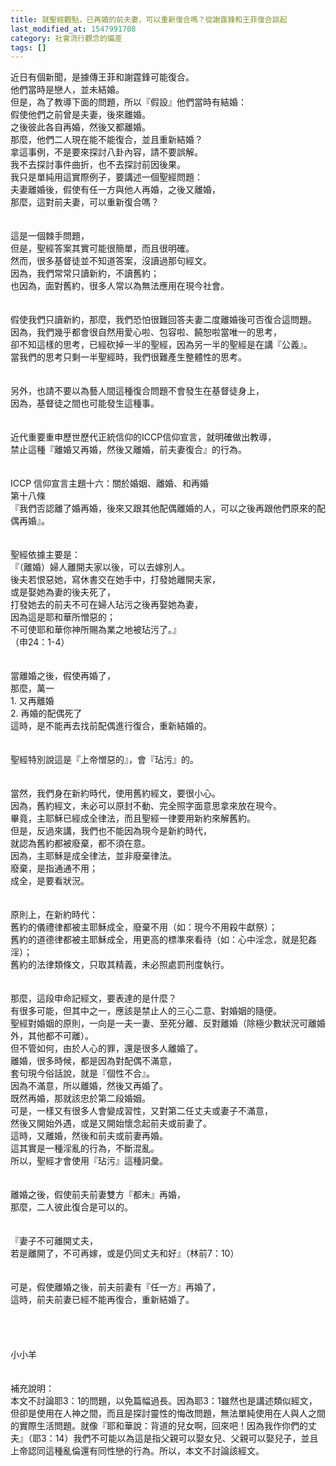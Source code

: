 ```yaml
---
title: 就聖經觀點，已再婚的前夫妻，可以重新復合嗎？從謝霆鋒和王菲復合談起
last_modified_at: 1547991708
category: 社會流行觀念的偏差
tags: []
---
```


近日有個新聞，是據傳王菲和謝霆鋒可能復合。<br>他們當時是戀人，並未結婚。<br>但是，為了教導下面的問題，所以『假設』他們當時有結婚：<br>假使他們之前曾是夫妻，後來離婚。<br>之後彼此各自再婚，然後又都離婚。<br>那麼，他們二人現在能不能復合，並且重新結婚？<br><!--more-->拿這事例，不是要來探討八卦內容，請不要誤解。<br>我不去探討事件曲折，也不去探討前因後果。<br>我只是單純用這實際例子，要講述一個聖經問題：<br>夫妻離婚後，假使有任一方與他人再婚，之後又離婚，<br>那麼，這對前夫妻，可以重新復合嗎？<br><br><br>這是一個棘手問題，<br>但是，聖經答案其實可能很簡單，而且很明確。<br>然而，很多基督徒並不知道答案，沒讀過那句經文。<br>因為，我們常常只讀新約，不讀舊約；<br>也因為，面對舊約，很多人常以為無法應用在現今社會。<br><br><br>假使我們只讀新約，那麼，我們恐怕很難回答夫妻二度離婚後可否復合這問題。<br>因為，我們幾乎都會很自然用愛心啦、包容啦、饒恕啦當唯一的思考，<br>卻不知這樣的思考，已經砍掉一半的聖經，因為另一半的聖經是在講『公義』。<br>當我們的思考只剩一半聖經時，我們很難產生整體性的思考。<br><br><br>另外，也請不要以為藝人間這種復合問題不會發生在基督徒身上，<br>因為，基督徒之間也可能發生這種事。<br><br><br>近代重要重申歷世歷代正統信仰的ICCP信仰宣言，就明確做出教導，<br>禁止這種『離婚又再婚，然後又離婚，前夫妻復合』的行為。<br><br><br>ICCP 信仰宣言主題十六：關於婚姻、離婚、和再婚<br>第十八條<br>『我們否認離了婚再婚，後來又跟其他配偶離婚的人，可以之後再跟他們原來的配偶再婚』。<br><br><br>聖經依據主要是：<br>『（離婚）婦人離開夫家以後，可以去嫁別人。<br>後夫若恨惡她，寫休書交在她手中，打發她離開夫家，<br>或是娶她為妻的後夫死了，<br>打發她去的前夫不可在婦人玷污之後再娶她為妻，<br>因為這是耶和華所憎惡的；<br>不可使耶和華你神所賜為業之地被玷污了。』<br>（申24：1-4）<br><br><br>當離婚之後，假使再婚了，<br>那麼，萬一<br>1.	又再離婚<br>2.	再婚的配偶死了<br>這時，是不能再去找前配偶進行復合，重新結婚的。<br><br><br>聖經特別說這是『上帝憎惡的』，會『玷污』的。<br><br><br>當然，我們身在新約時代，使用舊約經文，要很小心。<br>因為，舊約經文，未必可以原封不動、完全照字面意思拿來放在現今。<br>畢竟，主耶穌已經成全律法，而且聖經一律要用新約來解舊約。<br>但是，反過來講，我們也不能因為現今是新約時代，<br>就認為舊約都被廢棄，都不須在意。<br>因為，主耶穌是成全律法，並非廢棄律法。<br>廢棄，是指通通不用；<br>成全，是要看狀況。<br><br><br>原則上，在新約時代：<br>舊約的儀禮律都被主耶穌成全，廢棄不用（如：現今不用殺牛獻祭）；<br>舊約的道德律都被主耶穌成全，用更高的標準來看待（如：心中淫念，就是犯姦淫）；<br>舊約的法律類條文，只取其精義，未必照處罰刑度執行。<br><br><br>那麼，這段申命記經文，要表達的是什麼？<br>有很多可能，但其中之一，應該是禁止人的三心二意、對婚姻的隨便。<br>聖經對婚姻的原則，一向是一夫一妻、至死分離、反對離婚（除極少數狀況可離婚外，其他都不可離）。<br>但不管如何，由於人心的罪，還是很多人離婚了。<br>離婚，很多時候，都是因為對配偶不滿意，<br>套句現今俗話說，就是『個性不合』。<br>因為不滿意，所以離婚，然後又再婚了。<br>既然再婚，那就該忠於第二段婚姻。<br>可是，一樣又有很多人會變成習性，又對第二任丈夫或妻子不滿意，<br>然後又開始外遇，或是又開始懷念起前夫或前妻了。<br>這時，又離婚，然後和前夫或前妻再婚。<br>這其實是一種淫亂的行為，不斷混亂。<br>所以，聖經才會使用『玷污』這種詞彙。<br><br><br>離婚之後，假使前夫前妻雙方『都未』再婚，<br>那麼，二人彼此復合是可以的。<br><br><br>『妻子不可離開丈夫，<br> 若是離開了，不可再嫁，或是仍同丈夫和好』（林前7：10）<br><br><br>可是，假使離婚之後，前夫前妻有『任一方』再婚了，<br>這時，前夫前妻已經不能再復合，重新結婚了。<br><br><br><br><br>小小羊<br><br><br>補充說明：<br>本文不討論耶3：1的問題，以免篇幅過長。因為耶3：1雖然也是講述類似經文，<br>但卻是使用在人神之間，而且是探討靈性的悔改問題，無法單純使用在人與人之間的實際生活問題。就像『耶和華說：背道的兒女啊，回來吧！因為我作你們的丈夫』（耶3：14）我們不可能以為這是指父親可以娶女兒、父親可以娶兒子，並且上帝認同這種亂倫還有同性戀的行為。所以，本文不討論該經文。<br><br><br><br>
